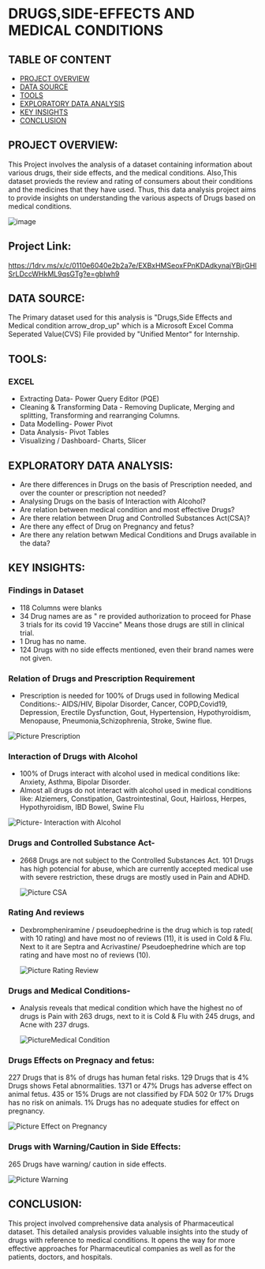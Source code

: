 # DRUGS,SIDE-EFFECTS AND MEDICAL CONDITIONS

## TABLE OF CONTENT
- [PROJECT OVERVIEW](#PROJECTOVERVIEW)
- [DATA SOURCE](#DATASOURCE)
- [TOOLS](#TOOLS)
- [EXPLORATORY DATA ANALYSIS](#EXPLORATORYDATAANALYSIS)
- [KEY INSIGHTS](#KEYINSIGHTS)
- [CONCLUSION](#CONCLUSION)

## PROJECT OVERVIEW:

This Project involves the analysis of a dataset containing information about various drugs, their side effects, and the medical conditions. Also,This dataset provieds the review and rating of consumers about their conditions and the medicines that they have used. Thus, this data analysis project aims to provide insights on understanding the various aspects of Drugs based on medical conditions.

![image](https://github.com/user-attachments/assets/f3c3a578-f212-4c90-9cc2-f9d8b4c495d9)

## Project Link:

https://1drv.ms/x/c/0110e6040e2b2a7e/EXBxHMSeoxFPnKDAdkynajYBjrGHlSrLDccWHkML9qsGTg?e=gbIwh9


## DATA SOURCE:

The Primary dataset used for this analysis is "Drugs,Side Effects and Medical condition arrow_drop_up" which is a Microsoft Excel Comma Seperated Value(CVS) File provided by "Unified Mentor" for Internship.

## TOOLS:

### EXCEL

- Extracting Data- Power Query Editor (PQE)
- Cleaning & Transforming Data - Removing Duplicate,  Merging and splitting, Transforming and rearranging Columns.
- Data Modelling- Power Pivot
- Data Analysis- Pivot Tables
- Visualizing / Dashboard- Charts, Slicer

## EXPLORATORY DATA ANALYSIS:

- Are there differences in Drugs on the basis of Prescription needed, and over the counter or prescription not needed?
- Analysing Drugs on the basis of Interaction with Alcohol?
- Are relation between medical condition and most effective Drugs?
- Are there relation between Drug and Controlled Substances Act(CSA)?
- Are there any effect of Drug on Pregnancy and fetus?
- Are there any relation betwwn Medical Conditions and Drugs available in the data?

## KEY INSIGHTS:


### Findings in Dataset
-  118 Columns were blanks
-  34 Drug names are as " re provided authorization to proceed for Phase 3 trials for its covid 19 Vaccine" Means those drugs are still in clinical trial.
- 1 Drug has no name.
- 124 Drugs with no side effects mentioned, even their brand names were not given.

### Relation of Drugs and Prescription Requirement
  
-  Prescription is needed for 100% of Drugs used in following Medical Conditions:- AIDS/HIV, Bipolar Disorder, Cancer, COPD,Covid19, Depression, Erectile Dysfunction, Gout, Hypertension, 
    Hypothyroidism, Menopause, Pneumonia,Schizophrenia, Stroke, Swine flue.

![Picture Prescription](https://github.com/user-attachments/assets/1a26d853-0b34-4cb4-8bdd-fca14caf47c4)


### Interaction of Drugs with Alcohol
   
- 100% of Drugs interact with alcohol used in medical conditions like: Anxiety, Asthma, Bipolar Disorder.
- Almost all drugs do not interact with alcohol used in medical conditions like: Alziemers, Constipation, Gastrointestinal, Gout, Hairloss, Herpes, Hypothyroidism, IBD Bowel, Swine Flu

![Picture- Interaction with Alcohol](https://github.com/user-attachments/assets/0dc71403-d516-42d8-9381-74b2fd8aa5dc)


### Drugs and Controlled Substance Act-

- 2668 Drugs are  not subject to the Controlled Substances Act. 101 Drugs has high potencial for abuse, which are currently accepted medical use with severe restriction, these drugs are 
   mostly used in Pain and ADHD.

  ![Picture CSA](https://github.com/user-attachments/assets/162b0d42-ea6d-446d-9603-7e87934eca7a)


 ### Rating And reviews
 
- Dexbrompheniramine / pseudoephedrine is the drug which is top rated( with 10 rating) and have most no of reviews (11), it is used in Cold & Flu. Next to it are Septra and Acrivastine/ Pseudoephedrine which are top rating and have most no of reviews (10).

  ![Picture Rating  Review](https://github.com/user-attachments/assets/69adc50b-db96-4197-8ae4-60ec3835cfa8)


### Drugs and Medical Conditions-

- Analysis reveals that medical condition which have the highest no of drugs is Pain with 263 drugs, next to it is Cold & Flu with 245 drugs, and Acne with 237 drugs.

  ![PictureMedical Condition](https://github.com/user-attachments/assets/603326cc-ea86-4c33-89ae-a64ad49a5960)


### Drugs Effects on Pregnacy and fetus:

227 Drugs that is 8% of drugs has human fetal risks. 129 Drugs  that is  4% Drugs shows Fetal abnormalities. 
1371 or 47% Drugs has adverse effect on animal fetus.
435 or 15% Drugs are not classified by FDA
502 0r 17% Drugs has no risk on  animals.
1% Drugs has no adequate studies for effect on pregnancy.

![Picture Effect on Pregnancy](https://github.com/user-attachments/assets/ed2ea3b1-3665-4b8e-ba8b-d3f3bb63a78f)


### Drugs with Warning/Caution in Side Effects:

265 Drugs have warning/ caution in side effects.

![Picture Warning](https://github.com/user-attachments/assets/529b2fca-e4f5-42ab-abb6-03fd48dd0dee)



## CONCLUSION:

This project involved comprehensive data analysis of Pharmaceutical dataset. This detailed analysis provides valuable insights into the study of drugs with reference to medical conditions. It opens the way for more effective approaches for Pharmaceutical companies as well as for the patients, doctors, and hospitals.
   
     
   
